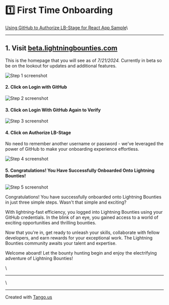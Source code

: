 # 1️⃣ First Time Onboarding

[Using GitHub to Authorize LB-Stage for React App Sample](https://app.tango.us/app/workflow/9dd6e3fd-f7bd-41a8-bb9d-21593979b90e?utm\_source=markdown\&utm\_medium=markdown\&utm\_campaign=workflow%20export%20links)\



***

## 1. Visit [beta.lightningbounties.com](first-time-onboarding.md#id-1.-visit-beta.lightningbounties.com)

This is the homepage that you will see as of _7/21/2024._ Currently in beta so be on the lookout for updates and additional features.

![Step 1 screenshot](https://images.tango.us/workflows/9dd6e3fd-f7bd-41a8-bb9d-21593979b90e/steps/2fa59a05-0931-47ae-bad5-2a0a9986e564/650872c5-6998-495d-9cd5-6ab527adef5e.png?crop=focalpoint\&fit=crop\&fp-x=0.4913\&fp-y=0.2725\&fp-z=1.4137\&w=1200\&border=2%2CF4F2F7\&border-radius=8%2C8%2C8%2C8\&border-radius-inner=8%2C8%2C8%2C8\&blend-align=bottom\&blend-mode=normal\&blend-x=0\&blend-w=1200\&blend64=aHR0cHM6Ly9pbWFnZXMudGFuZ28udXMvc3RhdGljL21hZGUtd2l0aC10YW5nby13YXRlcm1hcmstdjIucG5n\&mark-x=254\&mark-y=245\&m64=aHR0cHM6Ly9pbWFnZXMudGFuZ28udXMvc3RhdGljL2JsYW5rLnBuZz9tYXNrPWNvcm5lcnMmYm9yZGVyPTYlMkNGRjc0NDImdz02OTEmaD0xMjkmZml0PWNyb3AmY29ybmVyLXJhZGl1cz0xMA%3D%3D)

#### 2. Click on Login with GitHub

![Step 2 screenshot](https://images.tango.us/workflows/9dd6e3fd-f7bd-41a8-bb9d-21593979b90e/steps/41ffc4ad-a339-443e-b32f-abe0b3220f45/e5090b3d-178a-4ea7-8c52-efca89284226.png?crop=focalpoint\&fit=crop\&fp-x=0.4910\&fp-y=0.2753\&fp-z=1.4619\&w=1200\&border=2%2CF4F2F7\&border-radius=8%2C8%2C8%2C8\&border-radius-inner=8%2C8%2C8%2C8\&blend-align=bottom\&blend-mode=normal\&blend-x=0\&blend-w=1200\&blend64=aHR0cHM6Ly9pbWFnZXMudGFuZ28udXMvc3RhdGljL21hZGUtd2l0aC10YW5nby13YXRlcm1hcmstdjIucG5n\&mark-x=263\&mark-y=304\&m64=aHR0cHM6Ly9pbWFnZXMudGFuZ28udXMvc3RhdGljL2JsYW5rLnBuZz9tYXNrPWNvcm5lcnMmYm9yZGVyPTYlMkNGRjc0NDImdz02NzQmaD00MCZmaXQ9Y3JvcCZjb3JuZXItcmFkaXVzPTEw)

#### 3. Click on Login With GitHub Again to Verify

![Step 3 screenshot](https://images.tango.us/workflows/9dd6e3fd-f7bd-41a8-bb9d-21593979b90e/steps/ba861e4d-5b2f-4de1-bef9-3b4493bbd2b2/7e98b279-c153-4c6c-b472-65e3083975a9.png?crop=focalpoint\&fit=crop\&fp-x=0.4996\&fp-y=0.6056\&fp-z=2.2380\&w=1200\&border=2%2CF4F2F7\&border-radius=8%2C8%2C8%2C8\&border-radius-inner=8%2C8%2C8%2C8\&blend-align=bottom\&blend-mode=normal\&blend-x=0\&blend-w=1200\&blend64=aHR0cHM6Ly9pbWFnZXMudGFuZ28udXMvc3RhdGljL21hZGUtd2l0aC10YW5nby13YXRlcm1hcmstdjIucG5n\&mark-x=403\&mark-y=372\&m64=aHR0cHM6Ly9pbWFnZXMudGFuZ28udXMvc3RhdGljL2JsYW5rLnBuZz9tYXNrPWNvcm5lcnMmYm9yZGVyPTYlMkNGRjc0NDImdz0zOTQmaD02MSZmaXQ9Y3JvcCZjb3JuZXItcmFkaXVzPTEw)

#### 4. Click on Authorize LB-Stage

No need to remember another username or password - we've leveraged the power of GitHub to make your onboarding experience effortless.

![Step 4 screenshot](https://images.tango.us/workflows/9dd6e3fd-f7bd-41a8-bb9d-21593979b90e/steps/03eb9fab-4626-40ff-b97e-658509b24304/9a45f421-6db4-438d-b517-5d009b0765f6.png?crop=focalpoint\&fit=crop\&fp-x=0.5429\&fp-y=0.2545\&fp-z=2.5917\&w=1200\&border=2%2CF4F2F7\&border-radius=8%2C8%2C8%2C8\&border-radius-inner=8%2C8%2C8%2C8\&blend-align=bottom\&blend-mode=normal\&blend-x=0\&blend-w=1200\&blend64=aHR0cHM6Ly9pbWFnZXMudGFuZ28udXMvc3RhdGljL21hZGUtd2l0aC10YW5nby13YXRlcm1hcmstdjIucG5n\&mark-x=467\&mark-y=378\&m64=aHR0cHM6Ly9pbWFnZXMudGFuZ28udXMvc3RhdGljL2JsYW5rLnBuZz9tYXNrPWNvcm5lcnMmYm9yZGVyPTYlMkNGRjc0NDImdz0yNjcmaD00OSZmaXQ9Y3JvcCZjb3JuZXItcmFkaXVzPTEw)

#### 5. Congratulations! You Have Successfully Onboarded Onto Lightning Bounties!

![Step 5 screenshot](https://images.tango.us/workflows/9dd6e3fd-f7bd-41a8-bb9d-21593979b90e/steps/a07612b9-6f96-4163-b22e-2c63b59ad177/ee0c3731-f96c-466e-ba4d-ebb42d7edddd.png?crop=focalpoint\&fit=crop\&fp-x=0.5000\&fp-y=0.5000\&w=1200\&border=2%2CF4F2F7\&border-radius=8%2C8%2C8%2C8\&border-radius-inner=8%2C8%2C8%2C8\&blend-align=bottom\&blend-mode=normal\&blend-x=0\&blend-w=1200\&blend64=aHR0cHM6Ly9pbWFnZXMudGFuZ28udXMvc3RhdGljL21hZGUtd2l0aC10YW5nby13YXRlcm1hcmstdjIucG5n)

Congratulations! You have successfully onboarded onto Lightning Bounties in just three simple steps. Wasn't that simple and exciting?

With lightning-fast efficiency, you logged into Lightning Bounties using your GitHub credentials. In the blink of an eye, you gained access to a world of exciting opportunities and thrilling bounties.

Now that you're in, get ready to unleash your skills, collaborate with fellow developers, and earn rewards for your exceptional work. The Lightning Bounties community awaits your talent and expertise.

Welcome aboard! Let the bounty hunting begin and enjoy the electrifying adventure of Lightning Bounties!

\


***



\


***

Created with [Tango.us](https://tango.us/?utm\_source=markdown\&utm\_medium=markdown\&utm\_campaign=workflow%20export%20links)
